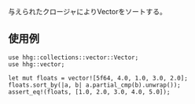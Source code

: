 与えられたクロージャによりVectorをソートする。

## 使用例

```
use hhg::collections::vector::Vector;
use hhg::vector;

let mut floats = vector![5f64, 4.0, 1.0, 3.0, 2.0];
floats.sort_by(|a, b| a.partial_cmp(b).unwrap());
assert_eq!(floats, [1.0, 2.0, 3.0, 4.0, 5.0]);
```
